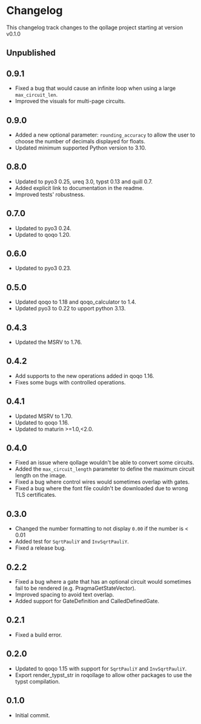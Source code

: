 # Changelog

This changelog track changes to the qollage project starting at version v0.1.0

## Unpublished

## 0.9.1

* Fixed a bug that would cause an infinite loop when using a large `max_circuit_len`.
* Improved the visuals for multi-page circuits.

## 0.9.0

* Added a new optional parameter: `rounding_accuracy` to allow the user to choose the number of
    decimals displayed for floats. 
* Updated minimum supported Python version to 3.10.

## 0.8.0

* Updated to pyo3 0.25, ureq 3.0, typst 0.13 and quill 0.7.
* Added explicit link to documentation in the readme.
* Improved tests' robustness.

## 0.7.0

* Updated to pyo3 0.24.
* Updated to qoqo 1.20.

## 0.6.0

* Updated to pyo3 0.23.

## 0.5.0

* Updated qoqo to 1.18 and qoqo_calculator to 1.4.
* Updated pyo3 to 0.22 to upport python 3.13.

## 0.4.3

* Updated the MSRV to 1.76.

## 0.4.2

* Add supports to the new operations added in qoqo 1.16.
* Fixes some bugs with controlled operations.

## 0.4.1

* Updated MSRV to 1.70.
* Updated to qoqo 1.16.
* Updated to maturin >=1.0,<2.0.

## 0.4.0

* Fixed an issue where qollage wouldn't be able to convert some circuits.
* Added the `max_circuit_length` parameter to define the maximum circuit length on the image.
* Fixed a bug where control wires would sometimes overlap with gates.
* Fixed a bug where the font file couldn't be downloaded due to wrong TLS certificates.

## 0.3.0

* Changed the number formatting to not display `0.00` if the number is < 0.01
* Added test for `SqrtPauliY` and `InvSqrtPauliY`.
* Fixed a release bug.

## 0.2.2

* Fixed a bug where a gate that has an optional circuit would sometimes fail to be rendered (e.g. PragmaGetStateVector).
* Improved spacing to avoid text overlap.
* Added support for GateDefinition and CalledDefinedGate.

## 0.2.1

* Fixed a build error.

## 0.2.0

* Updated to qoqo 1.15 with support for `SqrtPauliY` and `InvSqrtPauliY`.
* Export render_typst_str in roqollage to allow other packages to use the typst compilation.

## 0.1.0

* Initial commit.

